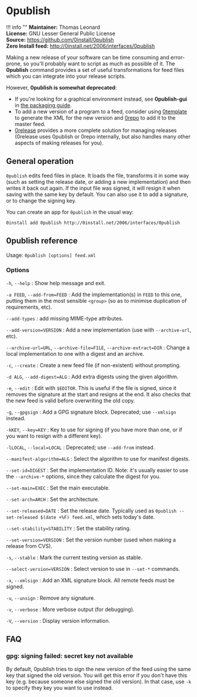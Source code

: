 # 0publish

!!! info ""
    **Maintainer:** Thomas Leonard  
    **License:** GNU Lesser General Public License  
    **Source:** <https://github.com/0install/0publish>  
    **Zero Install feed:** <http://0install.net/2006/interfaces/0publish>

Making a new release of your software can be time consuming and error-prone, so you'll probably want to script as much as possible of it. The **0publish** command provides a set of useful transformations for feed files which you can integrate into your release scripts.

However, **0publish is somewhat deprecated**:

- If you're looking for a graphical environment instead, see **0publish-gui** in [the packaging guide](../packaging/guide-gui.md).
- To add a new version of a program to a feed, consider using [0template](0template.md) to generate the XML for the new version and [0repo](0repo.md) to add it to the master feed.
- [0release](0release/index.md) provides a more complete solution for managing releases (0release uses 0publish or 0repo internally, but also handles many other aspects of making releases for you).

## General operation

`0publish` edits feed files in place. It loads the file, transforms it in some way (such as setting the release date, or adding a new implementation) and then writes it back out again. If the input file was signed, it will resign it when saving with the same key by default. You can also use it to add a signature, or to change the signing key.

You can create an app for `0publish` in the usual way:

```shell
0install add 0publish http://0install.net/2006/interfaces/0publish
```

## 0publish reference

Usage: `0publish [options] feed.xml`

### Options

`-h`, `--help`
: Show help message and exit.

`-a FEED`, `--add-from=FEED`
: Add the implementation(s) in `FEED` to this one, putting them in the most sensible `<group>` (so as to minimise duplication of requirements, etc).

`--add-types`
: add missing MIME-type attributes.

`--add-version=VERSION`
: Add a new implementation (use with `--archive-url`, etc).

`--archive-url=URL`, `--archive-file=FILE`, `--archive-extract=DIR`
: Change a local implementation to one with a digest and an archive.

`-c`, `--create`
: Create a new feed file (if non-existent) without prompting.

`-d ALG`, `--add-digest=ALG`
: Add extra digests using the given algorithm.

`-e`, `--edit`
: Edit with `$EDITOR`. This is useful if the file is signed, since it removes the signature at the start and resigns at the end. It also checks that the new feed is valid before overwriting the old copy.

`-g`, `--gpgsign`
: Add a GPG signature block. Deprecated; use `--xmlsign` instead.

`-kKEY`, `--key=KEY`
: Key to use for signing (if you have more than one, or if you want to resign with a different key).

`-lLOCAL`, `--local=LOCAL`
: Deprecated; use `--add-from` instead.

`--manifest-algorithm=ALG`
: Select the algorithm to use for manifest digests.

`--set-id=DIGEST`
: Set the implementation ID. Note: it's usually easier to use the `--archive-*` options, since they calculate the digest for you.

`--set-main=EXEC`
: Set the main executable.

`--set-arch=ARCH`
: Set the architecture.

`--set-released=DATE`
: Set the release date. Typically used as `0publish --set-released $(date +%F) feed.xml`, which sets today's date.

`--set-stability=STABILITY`
: Set the stability rating.

`--set-version=VERSION`
: Set the version number (used when making a release from CVS).

`-s`, `--stable`
: Mark the current testing version as stable.

`--select-version=VERSION`
: Select version to use in `--set-*` commands.

`-x`, `--xmlsign`
: Add an XML signature block. All remote feeds must be signed.

`-u`, `--unsign`
: Remove any signature.

`-v`, `--verbose`
: More verbose output (for debugging).

`-V`, `--version`
: Display version information.

## FAQ

### gpg: signing failed: secret key not available

By default, 0publish tries to sign the new version of the feed using the same key that signed the old version. You will get this error if you don't have this key (e.g. because someone else signed the old version). In that case, use `-k` to specify they key you want to use instead.

